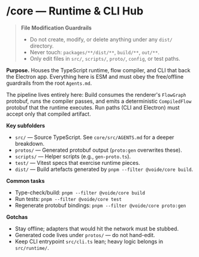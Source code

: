 # /core — Runtime & CLI Hub
> **File Modification Guardrails**
> - Do not create, modify, or delete anything under any `dist/` directory.
> - Never touch: `packages/**/dist/**`, `build/**`, `out/**`.
> - Only edit files in `src/`, `scripts/`, `proto/`, `config`, or test paths.


**Purpose.** Houses the TypeScript runtime, flow compiler, and CLI that back the
Electron app. Everything here is ESM and must obey the free/offline guardrails
from the root `Agents.md`.

The pipeline lives entirely here: Build consumes the renderer's `FlowGraph`
protobuf, runs the compiler passes, and emits a deterministic `CompiledFlow`
protobuf that the runtime executes. Run paths (CLI and Electron) must accept
only that compiled artifact.

**Key subfolders**
- `src/` — Source TypeScript. See `core/src/AGENTS.md` for a deeper breakdown.
- `protos/` — Generated protobuf output (`proto:gen` overwrites these).
- `scripts/` — Helper scripts (e.g., `gen-proto.ts`).
- `test/` — Vitest specs that exercise runtime pieces.
- `dist/` — Build artefacts generated by `pnpm --filter @voide/core build`.

**Common tasks**
- Type-check/build: `pnpm --filter @voide/core build`
- Run tests: `pnpm --filter @voide/core test`
- Regenerate protobuf bindings: `pnpm --filter @voide/core proto:gen`

**Gotchas**
- Stay offline; adapters that would hit the network must be stubbed.
- Generated code lives under `protos/` — do not hand-edit.
- Keep CLI entrypoint `src/cli.ts` lean; heavy logic belongs in `src/runtime/`.
